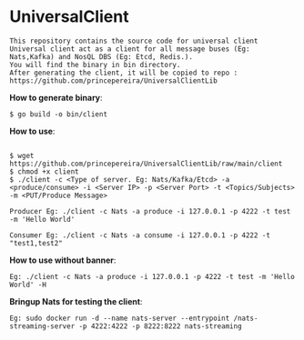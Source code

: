 # UniversalClient
```
This repository contains the source code for universal client
Universal client act as a client for all message buses (Eg: Nats,Kafka) and NosQL DBS (Eg: Etcd, Redis.). 
You will find the binary in bin directory.
After generating the client, it will be copied to repo : https://github.com/princepereira/UniversalClientLib
```

__How to generate binary__:
```
$ go build -o bin/client
```
__How to use__:
```

$ wget https://github.com/princepereira/UniversalClientLib/raw/main/client
$ chmod +x client
$ ./client -c <Type of server. Eg: Nats/Kafka/Etcd> -a <produce/consume> -i <Server IP> -p <Server Port> -t <Topics/Subjects> -m <PUT/Produce Message>

Producer Eg: ./client -c Nats -a produce -i 127.0.0.1 -p 4222 -t test -m 'Hello World'

Consumer Eg: ./client -c Nats -a consume -i 127.0.0.1 -p 4222 -t "test1,test2"

```
__How to use without banner__:
```
Eg: ./client -c Nats -a produce -i 127.0.0.1 -p 4222 -t test -m 'Hello World' -H
```
__Bringup Nats for testing the client__:
```
Eg: sudo docker run -d --name nats-server --entrypoint /nats-streaming-server -p 4222:4222 -p 8222:8222 nats-streaming
```

